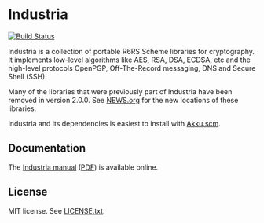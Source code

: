 # Industria

[![Build Status](https://travis-ci.org/weinholt/industria.svg?branch=master)](https://travis-ci.org/weinholt/industria)

Industria is a collection of portable R6RS Scheme libraries for
cryptography. It implements low-level algorithms like AES, RSA, DSA,
ECDSA, etc and the high-level protocols OpenPGP, Off-The-Record
messaging, DNS and Secure Shell (SSH).

Many of the libraries that were previously part of Industria have been
removed in version 2.0.0. See [NEWS.org](NEWS.org) for the new
locations of these libraries.

Industria and its dependencies is easiest to install
with [Akku.scm](https://akkuscm.org).

## Documentation

The [Industria manual](https://weinholt.github.io/industria/)
([PDF](https://weinholt.github.io/industria/industria.pdf)) is available online.

## License

MIT license. See [LICENSE.txt](LICENSE.txt).
